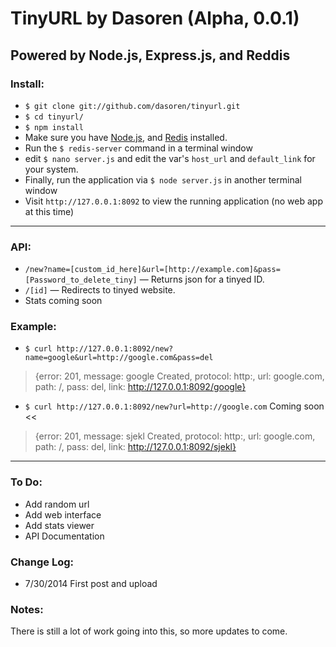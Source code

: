 # TinyURL by Dasoren (Alpha, 0.0.1)
##  Powered by Node.js, Express.js, and Reddis

### Install:
-   `$ git clone git://github.com/dasoren/tinyurl.git`
-   `$ cd tinyurl/`
-   `$ npm install`
-   Make sure you have [Node.js](http://nodejs.org/), and [Redis](http://redis.io/download) installed.
-   Run the `$ redis-server` command in a terminal window
-   edit `$ nano server.js` and edit the var's `host_url` and `default_link` for your system.
-   Finally, run the application via `$ node server.js` in another terminal window
-   Visit `http://127.0.0.1:8092` to view the running application (no web app at this time)

---
### API:
-   `/new?name=[custom_id_here]&url=[http://example.com]&pass=[Password_to_delete_tiny]` — Returns json for a tinyed ID.
-   `/[id]` — Redirects to tinyed website.
-   Stats coming soon

### Example:
-   `$ curl http://127.0.0.1:8092/new?name=google&url=http://google.com&pass=del`

> {error: 201, message: google Created, protocol: http:, url: google.com, path: /, pass: del, link: http://127.0.0.1:8092/google}

-   `$ curl http://127.0.0.1:8092/new?url=http://google.com` Coming soon <<

> {error: 201, message: sjekl Created, protocol: http:, url: google.com, path: /, pass: del, link: http://127.0.0.1:8092/sjekl}

---

### To Do:

- Add random url
- Add web interface
- Add stats viewer
- API Documentation

### Change Log:

- 7/30/2014 First post and upload

### Notes:
There is still a lot of work going into this, so more updates to come.

